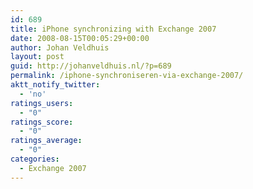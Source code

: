 ```yaml
---
id: 689
title: iPhone synchronizing with Exchange 2007
date: 2008-08-15T00:05:29+00:00
author: Johan Veldhuis
layout: post
guid: http://johanveldhuis.nl/?p=689
permalink: /iphone-synchroniseren-via-exchange-2007/
aktt_notify_twitter:
  - 'no'
ratings_users:
  - "0"
ratings_score:
  - "0"
ratings_average:
  - "0"
categories:
  - Exchange 2007
---
```

